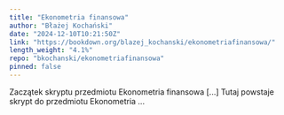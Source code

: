 ```yaml
---
title: "Ekonometria finansowa"
author: "Błażej Kochański"
date: "2024-12-10T10:21:50Z"
link: "https://bookdown.org/blazej_kochanski/ekonometriafinansowa/"
length_weight: "4.1%"
repo: "bkochanski/ekonometriafinansowa"
pinned: false
---
```


Zaczątek skryptu przedmiotu Ekonometria finansowa [...] Tutaj powstaje skrypt do przedmiotu Ekonometria ...
